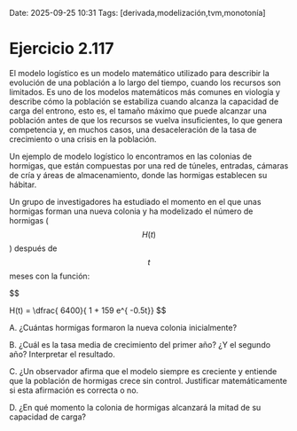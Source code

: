 Date: 2025-09-25 10:31
Tags: [derivada,modelización,tvm,monotonía]

# Ejercicio 2.117

 
El modelo logístico es un modelo matemático utilizado para describir la evolución de una población a lo largo del tiempo, cuando los recursos son limitados. Es uno de los modelos matemáticos más comunes en viología y describe cómo la población se estabiliza cuando alcanza la capacidad de carga del entrono, esto es, el tamaño máximo que puede alcanzar una población antes de que los recursos se vuelva insuficientes, lo que genera competencia y, en muchos casos, una desaceleración de la tasa de crecimiento o una crisis en la población.

Un ejemplo de modelo logístico lo encontramos en las colonias de hormigas, que están compuestas por una red de túneles, entradas, cámaras de cría y áreas de almacenamiento, donde las hormigas establecen su hábitar.

Un grupo de investigadores ha estudiado el momento en el que unas hormigas forman una nueva colonia y ha modelizado el número de hormigas ( $$ H(t)$$  ) después de  $$ t$$   meses con la función:

$$
 
H(t) = \dfrac{ 6400}{ 1 + 159 e^{ -0.5t}}
$$

A.    ¿Cuántas hormigas formaron la nueva colonia inicialmente?

B.    ¿Cuál es la tasa media de crecimiento del primer año? ¿Y el segundo año? Interpretar el resultado.

C.    ¿Un observador afirma que el modelo siempre es creciente y entiende que la población de hormigas crece sin control. Justificar matemáticamente si esta afirmación es correcta o no.

D.    ¿En qué momento la colonia de hormigas alcanzará la mitad de su capacidad de carga?


